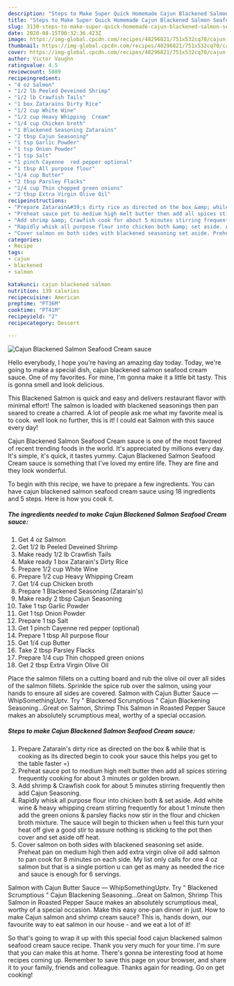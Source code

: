 ```yaml
---
description: "Steps to Make Super Quick Homemade Cajun Blackened Salmon Seafood Cream sauce"
title: "Steps to Make Super Quick Homemade Cajun Blackened Salmon Seafood Cream sauce"
slug: 3130-steps-to-make-super-quick-homemade-cajun-blackened-salmon-seafood-cream-sauce
date: 2020-08-15T00:32:36.423Z
image: https://img-global.cpcdn.com/recipes/48296821/751x532cq70/cajun-blackened-salmon-seafood-cream-sauce-recipe-main-photo.jpg
thumbnail: https://img-global.cpcdn.com/recipes/48296821/751x532cq70/cajun-blackened-salmon-seafood-cream-sauce-recipe-main-photo.jpg
cover: https://img-global.cpcdn.com/recipes/48296821/751x532cq70/cajun-blackened-salmon-seafood-cream-sauce-recipe-main-photo.jpg
author: Victor Vaughn
ratingvalue: 4.5
reviewcount: 5089
recipeingredient:
- "4 oz Salmon"
- "1/2 lb Peeled Deveined Shrimp"
- "1/2 lb Crawfish Tails"
- "1 box Zatarains Dirty Rice"
- "1/2 cup White Wine"
- "1/2 cup Heavy Whipping  Cream"
- "1/4 cup Chicken broth"
- "1 Blackened Seasoning Zatarains"
- "2 tbsp Cajun Seasoning"
- "1 tsp Garlic Powder"
- "1 tsp Onion Powder"
- "1 tsp Salt"
- "1 pinch Cayenne  red pepper optional"
- "1 tbsp All purpose flour"
- "1/4 cup Butter"
- "2 tbsp Parsley Flacks"
- "1/4 cup Thin chopped green onions"
- "2 tbsp Extra Virgin Olive Oil"
recipeinstructions:
- "Prepare Zatarain&#39;s dirty rice as directed on the box &amp; while that is cooking as its directed begin to cook your sauce this helps you get to the table faster =)"
- "Preheat sauce pot to medium high melt butter then add all spices stirring frequently cooking for about 3 minutes or golden brown."
- "Add shrimp &amp; Crawfish cook for about 5 minutes stirring frequently then add Cajun Seasoning."
- "Rapidly whisk all purpose flour into chicken both &amp; set aside. Add white wine &amp; heavy whipping cream stirring frequently for about 1 minute then add the green onions &amp; parsley flacks now stir in the flour and chicken broth mixture. The sauce will begin to thicken when u feel this turn your heat off give a good stir to assure nothing is sticking to the pot then cover and set aside off heat."
- "Cover salmon on both sides with blackened seasoning set aside. Preheat pan on medium high then add extra virgin olive oil add salmon to pan cook for 8 minutes on each side. My list only calls for one 4 oz salmon but that is a single portion u can get as many as needed the rice and sauce is enough for 6 servings."
categories:
- Recipe
tags:
- cajun
- blackened
- salmon

katakunci: cajun blackened salmon 
nutrition: 139 calories
recipecuisine: American
preptime: "PT36M"
cooktime: "PT41M"
recipeyield: "2"
recipecategory: Dessert

---
```



![Cajun Blackened Salmon Seafood Cream sauce](https://img-global.cpcdn.com/recipes/48296821/751x532cq70/cajun-blackened-salmon-seafood-cream-sauce-recipe-main-photo.jpg)

Hello everybody, I hope you're having an amazing day today. Today, we're going to make a special dish, cajun blackened salmon seafood cream sauce. One of my favorites. For mine, I'm gonna make it a little bit tasty. This is gonna smell and look delicious.

This Blackened Salmon is quick and easy and delivers restaurant flavor with minimal effort! The salmon is loaded with blackened seasonings then pan seared to create a charred. A lot of people ask me what my favorite meal is to cook. well look no further, this is it! I could eat Salmon with this sauce every day!

Cajun Blackened Salmon Seafood Cream sauce is one of the most favored of recent trending foods in the world. It's appreciated by millions every day. It's simple, it's quick, it tastes yummy. Cajun Blackened Salmon Seafood Cream sauce is something that I've loved my entire life. They are fine and they look wonderful.


To begin with this recipe, we have to prepare a few ingredients. You can have cajun blackened salmon seafood cream sauce using 18 ingredients and 5 steps. Here is how you cook it.

<!--inarticleads1-->

##### The ingredients needed to make Cajun Blackened Salmon Seafood Cream sauce:

1. Get 4 oz Salmon
1. Get 1/2 lb Peeled Deveined Shrimp
1. Make ready 1/2 lb Crawfish Tails
1. Make ready 1 box Zatarain&#39;s Dirty Rice
1. Prepare 1/2 cup White Wine
1. Prepare 1/2 cup Heavy Whipping  Cream
1. Get 1/4 cup Chicken broth
1. Prepare 1 Blackened Seasoning (Zatarain&#39;s)
1. Make ready 2 tbsp Cajun Seasoning
1. Take 1 tsp Garlic Powder
1. Get 1 tsp Onion Powder
1. Prepare 1 tsp Salt
1. Get 1 pinch Cayenne  red pepper (optional)
1. Prepare 1 tbsp All purpose flour
1. Get 1/4 cup Butter
1. Take 2 tbsp Parsley Flacks
1. Prepare 1/4 cup Thin chopped green onions
1. Get 2 tbsp Extra Virgin Olive Oil


Place the salmon fillets on a cutting board and rub the olive oil over all sides of the salmon fillets. Sprinkle the spice rub over the salmon, using your hands to ensure all sides are covered. Salmon with Cajun Butter Sauce — WhipSomethingUptv. Try &#34; Blackened Scrumptious &#34; Cajun Blackening Seasoning…Great on Salmon, Shrimp This Salmon in Roasted Pepper Sauce makes an absolutely scrumptious meal, worthy of a special occasion. 

<!--inarticleads2-->

##### Steps to make Cajun Blackened Salmon Seafood Cream sauce:

1. Prepare Zatarain&#39;s dirty rice as directed on the box &amp; while that is cooking as its directed begin to cook your sauce this helps you get to the table faster =)
1. Preheat sauce pot to medium high melt butter then add all spices stirring frequently cooking for about 3 minutes or golden brown.
1. Add shrimp &amp; Crawfish cook for about 5 minutes stirring frequently then add Cajun Seasoning.
1. Rapidly whisk all purpose flour into chicken both &amp; set aside. Add white wine &amp; heavy whipping cream stirring frequently for about 1 minute then add the green onions &amp; parsley flacks now stir in the flour and chicken broth mixture. The sauce will begin to thicken when u feel this turn your heat off give a good stir to assure nothing is sticking to the pot then cover and set aside off heat.
1. Cover salmon on both sides with blackened seasoning set aside. Preheat pan on medium high then add extra virgin olive oil add salmon to pan cook for 8 minutes on each side. My list only calls for one 4 oz salmon but that is a single portion u can get as many as needed the rice and sauce is enough for 6 servings.


Salmon with Cajun Butter Sauce — WhipSomethingUptv. Try &#34; Blackened Scrumptious &#34; Cajun Blackening Seasoning…Great on Salmon, Shrimp This Salmon in Roasted Pepper Sauce makes an absolutely scrumptious meal, worthy of a special occasion. Make this easy one-pan dinner in just. How to make Cajun salmon and shrimp cream sauce? This is, hands down, our favourite way to eat salmon in our house - and we eat a lot of it! 

So that's going to wrap it up with this special food cajun blackened salmon seafood cream sauce recipe. Thank you very much for your time. I'm sure that you can make this at home. There's gonna be interesting food at home recipes coming up. Remember to save this page on your browser, and share it to your family, friends and colleague. Thanks again for reading. Go on get cooking!
